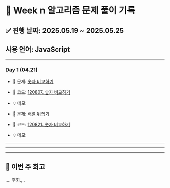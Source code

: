 # 📘 Week n 알고리즘 문제 풀이 기록

## ✅ 진행 날짜: 2025.05.19 ~ 2025.05.25

## 사용 언어: JavaScript

---

### Day 1 (04.21)


- 🔗 문제: [숫자 비교하기](https://school.programmers.co.kr/learn/courses/30/lessons/120807)
- 📁 코드: [120807. 숫자 비교하기](https://github.com/jjub0217/Algorithm_-Training/tree/main/%ED%94%84%EB%A1%9C%EA%B7%B8%EB%9E%98%EB%A8%B8%EC%8A%A4/0/120807.%E2%80%85%EC%88%AB%EC%9E%90%E2%80%85%EB%B9%84%EA%B5%90%ED%95%98%EA%B8%B0)
- 💡 메모:

- 🔗 문제: [배열 뒤집기](https://school.programmers.co.kr/learn/courses/30/lessons/120821)
- 📁 코드: [120821. 숫자 비교하기](https://github.com/jjub0217/Algorithm_-Training/tree/main/%ED%94%84%EB%A1%9C%EA%B7%B8%EB%9E%98%EB%A8%B8%EC%8A%A4/0/120821.%E2%80%85%EB%B0%B0%EC%97%B4%E2%80%85%EB%92%A4%EC%A7%91%EA%B8%B0)
- 💡 메모:

---

---

---

## 📌 이번 주 회고
.... 후회.,..


